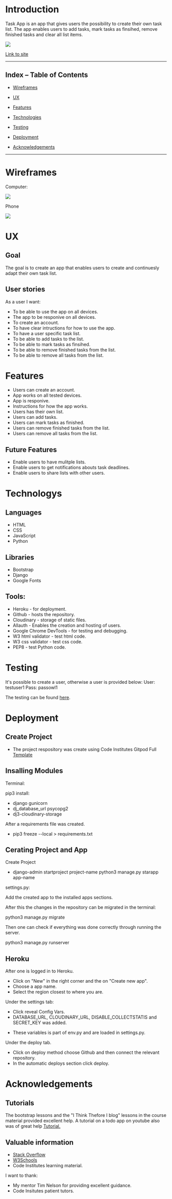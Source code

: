 # Introduction

Task App is an app that gives users the possibility to create their own task list. The app enables users to add tasks, mark tasks as finsihed, remove finished tasks and clear all list items.  

![](images/frontpage.jpg)


[Link to site](task-app007.herokuapp.com)

 ***  

 ## Index – Table of Contents   

* [Wireframes](#Wireframes)  

* [UX](#User-Experience)  

* [Features](#Features)  

* [Technologies](#Technologies)  

* [Testing](#Testing)  

* [Deployment](#Deployment)    

* [Acknowledgements](#Acknowledgements)  

***  

# Wireframes

Computer: 

![](images/balsamiq.jpg)

Phone

![](images/balsamiq-phone.jpg)


# UX

## Goal

The goal is to create an app that enables users to create and continuesly adapt their own task list.

## User stories

As a user I want:

* To be able to use the app on all devices.
* The app to be responive on all devices.
* To create an account.
* To have clear intructions for how to use the app.
* To have a user specific task list.
* To be able to add tasks to the list.
* To be able to mark tasks as finsihed.
* To be able to remove finished tasks from the list.
* To be able to remove all tasks from the list.

# Features

* Users can create an account.
* App works on all tested devices.
* App is responive.
* Instructions for how the app works.
* Users has their own list.
* Users can add tasks.
* Users can mark tasks as finished.
* Users can remove finished tasks from the list.
* Users can remove all tasks from the list.

## Future Features

* Enable users to have mulitple lists.
* Enable users to get notifications abouts task deadlines.
* Enable users to share lists with other users.

# Technologys

## Languages

* HTML
* CSS 
* JavaScript
* Python

## Libraries

* Bootstrap 
* Django 
* Google Fonts

## Tools:

* Heroku - for deployment.
* Github - hosts the repository.
* Cloudinary - storage of static files. 
* Allauth - Enables the creation and hosting of users.
* Google Chrome DevTools - for testing and debugging.
* W3 html validator - test html code.
* W3 css validator - test css code.
* PEP8 - test Python code.

# Testing

It's possible to create a user, otherwise a user is provided below:
User: testuser1 Pass: passowl1

The testing can be found [here](test.md).

# Deployment 

## Create Project

* The project respository was create using Code Institutes Gitpod Full [Template](https://github.com/Code-Institute-Org/gitpod-full-template)

## Insalling Modules

Terminal:

pip3 install:
* django gunicorn
* dj_database_url psycopg2
* dj3-cloudinary-storage

After a requirements file was created.
* pip3 freeze --local > requirements.txt

## Cerating Project and App

Create Project
* django-admin startproject project-name
python3 manage.py starapp app-name

settings.py:

Add the created app to the installed apps sections.

After this the changes in the repository can be migrated in the terminal:

python3 manage.py migrate

Then one can check if everything was done correctly through running the server.

python3 manage.py runserver

## Heroku

After one is logged in to Heroku.
* Click on "New" in the right corner and the on "Create new app".
* Choose a app name.
* Select the region closest to where you are.

Under the settings tab:
* Click reveal Config Vars.
* DATABASE_URL, CLOUDINARY_URL, DISABLE_COLLECTSTATIS and SECRET_KEY was added.
 - These variables is part of env.py and are loaded in settings.py.

Under the deploy tab.
* Click on deploy method choose Github and then connect the relevant repository.
* In the automatic deploys section click deploy.


# Acknowledgements

## Tutorials

The bootstrap lessons and the "I Think Thefore I blog" lessons in the course material provided excellent help. A tutorial on a todo app on youtube also was of great help [Tutorial.](https://www.youtube.com/watch?v=phHM6glUURw&t=9s)

## Valuable information
* [Stack Overflow](https://stackoverflow.com/)
* [W3Schools](https://www.w3schools.com)
* Code Institutes learning material.

I want to thank:
* My mentor Tim Nelson for providing excellent guidance.
* Code Insitutes patient tutors.
